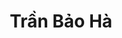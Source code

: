---
layout: album_gallery
resource: instagram
title: "Trần Bảo Hà"
description: "Instagram albums of Trần Bảo Hà</br>. Username: baohatran704"
active: gallery
images:
- image_path: /baohatran704/-1/20200528_142109_100986267_2638279633052340_3085845918647152570_n.jpg
  gallery-folder: /gallery/baohatran704/-1/
  gallery-name: -1
  gallery-date: March 2025
- image_path: /baohatran704/0/20200418_080104_93705344_2837489056478669_5828168291329640430_n.jpg
  gallery-folder: /gallery/baohatran704/0/
  gallery-name: 0
  gallery-date: March 2025
- image_path: /baohatran704/1/20200320_140233_90091706_1103921563293502_3035682384150696670_n.jpg
  gallery-folder: /gallery/baohatran704/1/
  gallery-name: 1
  gallery-date: March 2025
- image_path: /baohatran704/2/20200425_171442_94174456_1115499645472665_814078701669924150_n.jpg
  gallery-folder: /gallery/baohatran704/2/
  gallery-name: 2
  gallery-date: March 2025
- image_path: /baohatran704/3/20190703_172642_65391477_707889429631465_1431002758288239302_n.jpg
  gallery-folder: /gallery/baohatran704/3/
  gallery-name: 3
  gallery-date: March 2025
- image_path: /baohatran704/4/20190226_222205_52824649_2050329901755006_6643157359180495698_n.jpg
  gallery-folder: /gallery/baohatran704/4/
  gallery-name: 4
  gallery-date: March 2025
- image_path: /baohatran704/5/20230516_104309_346906110_268429125842195_7236006425472790375_n.jpg
  gallery-folder: /gallery/baohatran704/5/
  gallery-name: 5
  gallery-date: March 2025
- image_path: /baohatran704/6/20231027_140105_395245572_292014207002463_7161603770430320492_n.jpg
  gallery-folder: /gallery/baohatran704/6/
  gallery-name: 6
  gallery-date: March 2025
- image_path: /baohatran704/7/20240717_170050_451575156_510640634643548_6092536892081076782_n.jpg
  gallery-folder: /gallery/baohatran704/7/
  gallery-name: 7
  gallery-date: March 2025
---